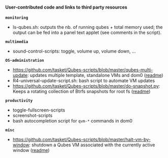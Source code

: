 #### User-contributed code and links to third party resources ####

**`monitoring`**
- ls-qubes.sh: outputs the nb. of running qubes + total memory used; the output can be fed into a panel text applet (see comments in the script).

**`multimedia`**
- sound-control-scripts: toggle, volume up, volume down, ...

**`OS-administration`**
- https://github.com/tasket/Qubes-scripts/blob/master/qubes-multi-update: updates multiple template, standalone VMs and dom0 ([readme](https://github.com/tasket/Qubes-scripts#qubes-multi-update))
- R4-universal-update-script.sh: bash script to automate VM updates
- https://github.com/tasket/Qubes-scripts/blob/master/do-snapshot.py: Keeps a rotating collection of Btrfs snapshots for root fs ([readme](https://github.com/tasket/Qubes-scripts#do-snapshotpy))

**`productivity`**
- toggle-fullscreen-scripts
- screenshot-scripts
- bash autocompletion script for `qvm-*` commands in dom0

**`misc`**
- https://github.com/tasket/Qubes-scripts/blob/master/halt-vm-by-window: shutdown a Qubes VM associated with the currently active window ([readme](https://github.com/tasket/Qubes-scripts#halt-vm-by-window))
